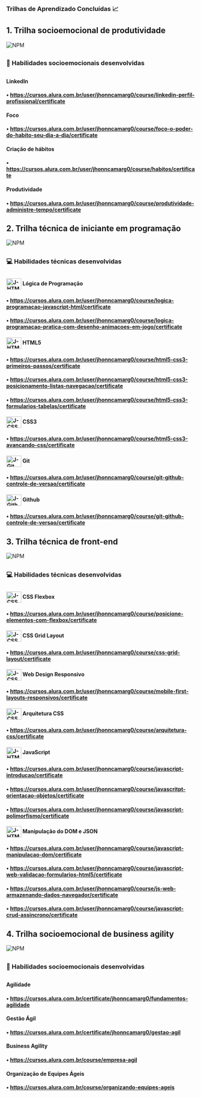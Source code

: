 ### Trilhas de Aprendizado Concluídas 📈

## 1. Trilha socioemocional de produtividade

![NPM](https://github.com/jhonncamarg0/oracle-next-education/blob/main/certificados/desenvolvimento-pessoal/desenvolvimento-pessoal.jpg)

##

### 👥 Habilidades socioemocionais desenvolvidas

##

#### LinkedIn
#### • https://cursos.alura.com.br/user/jhonncamarg0/course/linkedin-perfil-profissional/certificate

#### Foco
#### • https://cursos.alura.com.br/user/jhonncamarg0/course/foco-o-poder-do-habito-seu-dia-a-dia/certificate

#### Criação de hábitos
#### • https://cursos.alura.com.br/user/jhonncamarg0/course/habitos/certificate

#### Produtividade
#### • https://cursos.alura.com.br/user/jhonncamarg0/course/produtividade-administre-tempo/certificate

## 2. Trilha técnica de iniciante em programação

![NPM](https://github.com/jhonncamarg0/oracle-next-education/blob/main/certificados/iniciante-em-programacao/iniciante-em-programacao.jpg)

##

### 💻 Habilidades técnicas desenvolvidas

##

#### <img align="center" alt="J-HTML" height="30" width="40" src="https://cdn.jsdelivr.net/gh/devicons/devicon/icons/javascript/javascript-original.svg"> Lógica de Programação
#### • https://cursos.alura.com.br/user/jhonncamarg0/course/logica-programacao-javascript-html/certificate
#### • https://cursos.alura.com.br/user/jhonncamarg0/course/logica-programacao-pratica-com-desenho-animacoes-em-jogo/certificate

#### <img align="center" alt="J-HTML" height="30" width="40" src="https://cdn.jsdelivr.net/gh/devicons/devicon/icons/html5/html5-original.svg"> HTML5 
#### • https://cursos.alura.com.br/user/jhonncamarg0/course/html5-css3-primeiros-passos/certificate
#### • https://cursos.alura.com.br/user/jhonncamarg0/course/html5-css3-posicionamento-listas-navegacao/certificate
#### • https://cursos.alura.com.br/user/jhonncamarg0/course/html5-css3-formularios-tabelas/certificate

#### <img align="center" alt="J-CSS" height="30" width="40" src="https://cdn.jsdelivr.net/gh/devicons/devicon/icons/css3/css3-original.svg"> CSS3
#### • https://cursos.alura.com.br/user/jhonncamarg0/course/html5-css3-avancando-css/certificate

#### <img align="center" alt="J-Git" height="30" width="40" src="https://cdn.jsdelivr.net/gh/devicons/devicon/icons/git/git-original.svg"> Git
#### • https://cursos.alura.com.br/user/jhonncamarg0/course/git-github-controle-de-versao/certificate

#### <img align="center" alt="J-Github" height="30" width="40" src="https://cdn.jsdelivr.net/gh/devicons/devicon/icons/github/github-original.svg"> Github
#### • https://cursos.alura.com.br/user/jhonncamarg0/course/git-github-controle-de-versao/certificate

## 3. Trilha técnica de front-end

![NPM](https://github.com/jhonncamarg0/oracle-next-education/blob/main/certificados/front-end/front-end.jpg)

##

### 💻 Habilidades técnicas desenvolvidas

##

#### <img align="center" alt="J-CSS" height="30" width="40" src="https://cdn.jsdelivr.net/gh/devicons/devicon/icons/css3/css3-original.svg"> CSS Flexbox
#### • https://cursos.alura.com.br/user/jhonncamarg0/course/posicione-elementos-com-flexbox/certificate

#### <img align="center" alt="J-CSS" height="30" width="40" src="https://cdn.jsdelivr.net/gh/devicons/devicon/icons/css3/css3-original.svg"> CSS Grid Layout
#### • https://cursos.alura.com.br/user/jhonncamarg0/course/css-grid-layout/certificate

#### <img align="center" alt="J-CSS" height="30" width="40" src="https://cdn.jsdelivr.net/gh/devicons/devicon/icons/css3/css3-original.svg"> Web Design Responsivo
#### • https://cursos.alura.com.br/user/jhonncamarg0/course/mobile-first-layouts-responsivos/certificate

#### <img align="center" alt="J-CSS" height="30" width="40" src="https://cdn.jsdelivr.net/gh/devicons/devicon/icons/css3/css3-original.svg"> Arquitetura CSS
#### • https://cursos.alura.com.br/user/jhonncamarg0/course/arquitetura-css/certificate

#### <img align="center" alt="J-HTML" height="30" width="40" src="https://cdn.jsdelivr.net/gh/devicons/devicon/icons/javascript/javascript-original.svg"> JavaScript
#### • https://cursos.alura.com.br/user/jhonncamarg0/course/javascript-introducao/certificate
#### • https://cursos.alura.com.br/user/jhonncamarg0/course/javascritpt-orientacao-objetos/certificate
#### • https://cursos.alura.com.br/user/jhonncamarg0/course/javascript-polimorfismo/certificate

#### <img align="center" alt="J-HTML" height="30" width="40" src="https://cdn.jsdelivr.net/gh/devicons/devicon/icons/javascript/javascript-original.svg"> Manipulação do DOM e JSON
#### • https://cursos.alura.com.br/user/jhonncamarg0/course/javascript-manipulacao-dom/certificate
#### • https://cursos.alura.com.br/user/jhonncamarg0/course/javascript-web-validacao-formularios-html5/certificate
#### • https://cursos.alura.com.br/user/jhonncamarg0/course/js-web-armazenando-dados-navegador/certificate
#### • https://cursos.alura.com.br/user/jhonncamarg0/course/javascript-crud-assincrono/certificate

## 4. Trilha socioemocional de business agility

![NPM](https://github.com/jhonncamarg0/oracle-next-education/blob/main/certificados/business-agility/business-agility.jpg)

##

### 👥 Habilidades socioemocionais desenvolvidas

##

#### Agilidade
#### • https://cursos.alura.com.br/certificate/jhonncamarg0/fundamentos-agilidade

#### Gestão Ágil
#### • https://cursos.alura.com.br/certificate/jhonncamarg0/gestao-agil

#### Business Agility
#### • https://cursos.alura.com.br/course/empresa-agil

#### Organização de Equipes Ágeis
#### • https://cursos.alura.com.br/course/organizando-equipes-ageis
